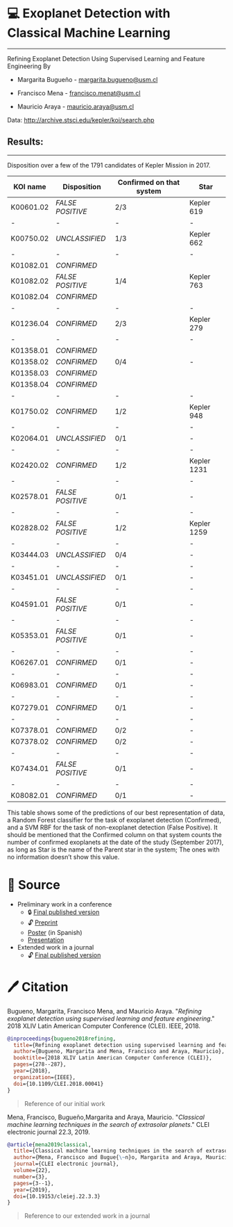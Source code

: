 # :computer: Exoplanet Detection with Classical Machine Learning
---
Refining Exoplanet Detection Using Supervised Learning and Feature Engineering
By
* Margarita Bugueño - margarita.bugueno@usm.cl

* Francisco Mena - francisco.menat@usm.cl

* Mauricio Araya - mauricio.araya@usm.cl

Data: http://archive.stsci.edu/kepler/koi/search.php

## Results:
---
Disposition over a few of the 1791 candidates of Kepler Mission in 2017.

|**KOI name**|**Disposition**|Confirmed on that system|**Star**|
|-----|-----|-----|-----|
|K00601.02|*FALSE POSITIVE*|2/3|Kepler 619|
|-|-|-|-|
| K00750.02 |*UNCLASSIFIED*| 1/3 | Kepler 662 |
|-|-|-|-|
| K01082.01 |*CONFIRMED*|  |  |
| K01082.02 |*FALSE POSITIVE*| 1/4 | Kepler 763 |
| K01082.04 |*CONFIRMED*|  |  |
|-|-|-|-|
| K01236.04 |*CONFIRMED*| 2/3 | Kepler 279 |
|-|-|-|-| 
| K01358.01 |*CONFIRMED*|  |  |
| K01358.02 |*CONFIRMED*| 0/4 | - |
| K01358.03 |*CONFIRMED*|  |  |
| K01358.04 |*CONFIRMED*|  | |
|-|-|-|-|
| K01750.02 |*CONFIRMED*| 1/2 | Kepler 948 |
|-|-|-|-|
| K02064.01 |*UNCLASSIFIED*| 0/1 | - |
|-|-|-|-|
| K02420.02 |*CONFIRMED*| 1/2 | Kepler 1231 |
|-|-|-|-|
| K02578.01 |*FALSE POSITIVE*| 0/1 | - |
|-|-|-|-|
| K02828.02 |*FALSE POSITIVE*| 1/2 | Kepler 1259 |
|-|-|-|-|
| K03444.03 |*UNCLASSIFIED*| 0/4 | - |
|-|-|-|-|
| K03451.01 |*UNCLASSIFIED*| 0/1 | - |
|-|-|-|-|
| K04591.01 |*FALSE POSITIVE*| 0/1 | - |
|-|-|-|-|
| K05353.01 |*FALSE POSITIVE*| 0/1 | - |
|-|-|-|-|
| K06267.01 |*CONFIRMED*| 0/1 | - |
|-|-|-|-|
| K06983.01 |*CONFIRMED*| 0/1 | - |
|-|-|-|-|
| K07279.01 |*CONFIRMED*| 0/1 | - |
|-|-|-|-|
| K07378.01 |*CONFIRMED*| 0/2 | - |
| K07378.02 |*CONFIRMED*| 0/2 | - |
|-|-|-|-|
| K07434.01 |*FALSE POSITIVE*| 0/1 | - |
|-|-|-|-|
| K08082.01 |*CONFIRMED*| 0/1 | - |

This table shows some of the predictions of our best representation of data, a Random Forest classifier for the task of exoplanet detection (Confirmed), and a SVM RBF for the task of non-exoplanet detection (False Positive). It should be mentioned that the Confirmed column on that system counts the number of confirmed exoplanets at the date of the study (September 2017), as long as Star is the name of the Parent star in the system; The ones with no information doesn’t show this value.

# :floppy_disk: Source

* Preliminary work in a conference
  * :lock: [Final published version](https://doi.org/10.1109/CLEI.2018.00041)
  * :unlock: [Preprint](https://www.researchgate.net/publication/334992434_Refining_Exoplanet_Detection_Using_Supervised_Learning_and_Feature_Engineering)
  * [Poster](https://github.com/fmenat/fmenat/blob/main/posters/2018_ChileWIC_exoplanet.pdf) (in Spanish)
  * [Presentation](https://github.com/fmenat/fmenat/blob/main/presentations/2018_SLIOA-CLEI_Exoplanet.pdf)
* Extended work in a journal
  * :unlock: [Final published version](https://doi.org/10.19153/cleiej.22.3.3)

# 🖊️ Citation

Bugueno, Margarita, Francisco Mena, and Mauricio Araya. "*Refining exoplanet detection using supervised learning and feature engineering*." 2018 XLIV Latin American Computer Conference (CLEI). IEEE, 2018.
```bibtex
@inproceedings{bugueno2018refining,
  title={Refining exoplanet detection using supervised learning and feature engineering},
  author={Bugueno, Margarita and Mena, Francisco and Araya, Mauricio},
  booktitle={2018 XLIV Latin American Computer Conference (CLEI)},
  pages={278--287},
  year={2018},
  organization={IEEE},
  doi={10.1109/CLEI.2018.00041}
}
```
> Reference of our initial work 


Mena, Francisco, Bugueño,Margarita and Araya, Mauricio. "*Classical machine learning techniques in the search of extrasolar planets*." CLEI electronic journal 22.3, 2019.
```bibtex
@article{mena2019classical,
  title={Classical machine learning techniques in the search of extrasolar planets},
  author={Mena, Francisco and Bugue{\~n}o, Margarita and Araya, Mauricio},
  journal={CLEI electronic journal},
  volume={22},
  number={3},
  pages={3--1},
  year={2019},
  doi={10.19153/cleiej.22.3.3}
}
```
> Reference to our extended work in a journal
